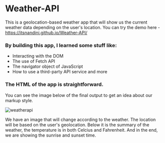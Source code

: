 # Weather-API
This is a geolocation-based weather app that will show us the current weather data depending on the user's location.
You can try the demo here - https://itsnandini.github.io/Weather-API/

### By building this app, I learned some stuff like:
- Interacting with the DOM
- The use of Fetch API
- The navigator object of JavaScript
- How to use a third-party API service and more

### The HTML of the app is straightforward.
You can see the image below of the final output to get an idea about our markup style.

![weatherapi](https://user-images.githubusercontent.com/104410750/183242303-b798d626-c338-4ad5-be34-6a794606ec9f.JPG)

We have an image that will change according to the weather. The location will be based on the user's geolocation. Below it is the summary of the weather, the temperature is in both Celcius and Fahrenheit. And in the end, we are showing the sunrise and sunset time.
